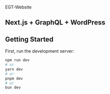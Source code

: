 EGT-Website

## Next.js + GraphQL + WordPress

## Getting Started

First, run the development server:

```bash
npm run dev
# or
yarn dev
# or
pnpm dev
# or
bun dev
```

